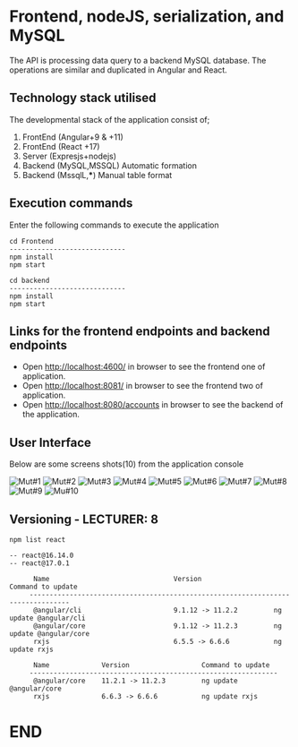 # Frontend, nodeJS, serialization, and MySQL

The API is processing data query to a backend MySQL database. The operations are similar and duplicated in Angular and React.

## Technology stack utilised

The developmental stack of the application consist of;

1. FrontEnd (Angular+9 & +11)
2. FrontEnd (React +17)
3. Server (Expresjs+nodejs)
4. Backend (MySQL,MSSQL) Automatic formation
5. Backend (MssqlL,**\***) Manual table format

## Execution commands

Enter the following commands to execute the application

```
cd Frontend
-----------------------------
npm install
npm start

cd backend 
-----------------------------
npm install
npm start

```

## Links for the frontend endpoints and backend endpoints

- Open [http://localhost:4600/](http://localhost:4600/accounts) in browser to see the frontend one of application.
- Open [http://localhost:8081/](http://localhost:8081/accounts) in browser to see the frontend two of application.
- Open [http://localhost:8080/accounts](http://localhost:8080/accounts) in browser to see the backend of the application.

## User Interface

Below are some screens shots(10) from the application console

![Mut#1 ](https://github.com/LINOSNCHENA/NodeJS-with-db-serial-in-Angular-or-Reactjs/blob/master/uxViews/page1.png)
![Mut#2 ](https://github.com/LINOSNCHENA/NodeJS-with-db-serial-in-Angular-or-Reactjs/blob/master/uxViews/page2.png)
![Mut#3 ](https://github.com/LINOSNCHENA/NodeJS-with-db-serial-in-Angular-or-Reactjs/blob/master/uxViews/page3.png)
![Mut#4 ](https://github.com/LINOSNCHENA/NodeJS-with-db-serial-in-Angular-or-Reactjs/blob/master/uxViews/page4.png)
![Mut#5 ](https://github.com/LINOSNCHENA/NodeJS-with-db-serial-in-Angular-or-Reactjs/blob/master/uxViews/page5.png)
![Mut#6 ](https://github.com/LINOSNCHENA/NodeJS-with-db-serial-in-Angular-or-Reactjs/blob/master/uxViews/page6.png)
![Mut#7 ](https://github.com/LINOSNCHENA/NodeJS-with-db-serial-in-Angular-or-Reactjs/blob/master/uxViews/page7.png)
![Mut#8 ](https://github.com/LINOSNCHENA/NodeJS-with-db-serial-in-Angular-or-Reactjs/blob/master/uxViews/page8.png)
![Mut#9 ](https://github.com/LINOSNCHENA/NodeJS-with-db-serial-in-Angular-or-Reactjs/blob/master/uxViews/page9.png)
![Mu#10 ](https://github.com/LINOSNCHENA/NodeJS-with-db-serial-in-Angular-or-Reactjs/blob/master/uxViews/page10.png)

## Versioning - LECTURER: 8

```
npm list react

-- react@16.14.0
-- react@17.0.1

      Name                               Version                  Command to update
     --------------------------------------------------------------------------------
      @angular/cli                       9.1.12 -> 11.2.2         ng update @angular/cli
      @angular/core                      9.1.12 -> 11.2.3         ng update @angular/core
      rxjs                               6.5.5 -> 6.6.6           ng update rxjs

      Name             Version                  Command to update
     --------------------------------------------------------------
      @angular/core    11.2.1 -> 11.2.3         ng update @angular/core
      rxjs             6.6.3 -> 6.6.6           ng update rxjs

```

# END
